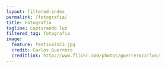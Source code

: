 ```yaml
---
layout: filtered-index
permalink: /fotografia/
title: Fotografía 
tagline: Capturando luz 
filtered_tag: fotografia 
image:
  feature: festivalSC3.jpg
  credit: Carlos Guerrero
  creditlink: http://www.flickr.com/photos/guerrerocarlos/
---
```

